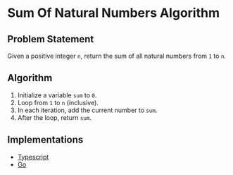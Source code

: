 # Sum Of Natural Numbers Algorithm

## Problem Statement
Given a positive integer `n`, return the sum of all natural numbers from `1` to `n`.

## Algorithm
1. Initialize a variable `sum` to `0`.
2. Loop from `1` to `n` (inclusive).
3. In each iteration, add the current number to `sum`.
4. After the loop, return `sum`.

## Implementations
- [Typescript](./ts)
- [Go](./go)
